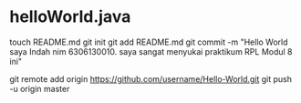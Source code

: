# helloWorld.java

touch README.md
git init
git add README.md
git commit -m "Hello World saya Indah nim 6306130010. saya sangat menyukai praktikum RPL Modul 8 ini"


git remote add origin https://github.com/username/Hello-World.git
git push -u origin master
